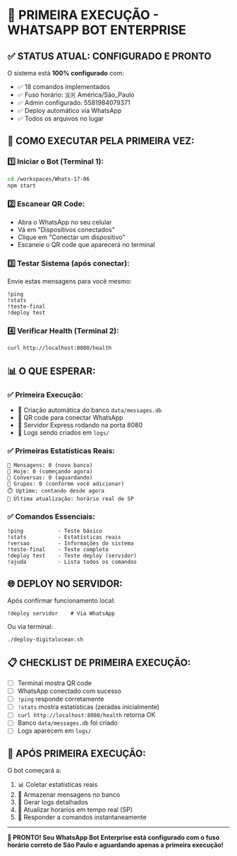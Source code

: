 # 🚀 PRIMEIRA EXECUÇÃO - WHATSAPP BOT ENTERPRISE

## ✅ STATUS ATUAL: CONFIGURADO E PRONTO

O sistema está **100% configurado** com:
- ✅ 18 comandos implementados
- ✅ Fuso horário: 🇧🇷 América/São_Paulo
- ✅ Admin configurado: 5581984079371
- ✅ Deploy automático via WhatsApp
- ✅ Todos os arquivos no lugar

## 📱 COMO EXECUTAR PELA PRIMEIRA VEZ:

### 1️⃣ **Iniciar o Bot (Terminal 1):**
```bash
cd /workspaces/Whats-17-06
npm start
```

### 2️⃣ **Escanear QR Code:**
- Abra o WhatsApp no seu celular
- Vá em "Dispositivos conectados"
- Clique em "Conectar um dispositivo"
- Escaneie o QR code que aparecerá no terminal

### 3️⃣ **Testar Sistema (após conectar):**
Envie estas mensagens para você mesmo:

```
!ping
!stats
!teste-final
!deploy test
```

### 4️⃣ **Verificar Health (Terminal 2):**
```bash
curl http://localhost:8080/health
```

## 📊 **O QUE ESPERAR:**

### ✅ **Primeira Execução:**
- 📁 Criação automática do banco `data/messages.db`
- 📱 QR code para conectar WhatsApp
- 🔗 Servidor Express rodando na porta 8080
- 📝 Logs sendo criados em `logs/`

### ✅ **Primeiras Estatísticas Reais:**
```
💬 Mensagens: 0 (novo banco)
📝 Hoje: 0 (começando agora)
💭 Conversas: 0 (aguardando)
👥 Grupos: 0 (conforme você adicionar)
⏱️ Uptime: contando desde agora
🔄 Última atualização: horário real de SP
```

### ✅ **Comandos Essenciais:**
```
!ping           - Teste básico
!stats          - Estatísticas reais
!versao         - Informações do sistema
!teste-final    - Teste completo
!deploy test    - Teste deploy (servidor)
!ajuda          - Lista todos os comandos
```

## 🌐 **DEPLOY NO SERVIDOR:**

Após confirmar funcionamento local:
```
!deploy servidor    # Via WhatsApp
```

Ou via terminal:
```bash
./deploy-digitalocean.sh
```

## 📋 **CHECKLIST DE PRIMEIRA EXECUÇÃO:**

- [ ] Terminal mostra QR code
- [ ] WhatsApp conectado com sucesso
- [ ] `!ping` responde corretamente
- [ ] `!stats` mostra estatísticas (zeradas inicialmente)
- [ ] `curl http://localhost:8080/health` retorna OK
- [ ] Banco `data/messages.db` foi criado
- [ ] Logs aparecem em `logs/`

## 🎯 **APÓS PRIMEIRA EXECUÇÃO:**

O bot começará a:
1. 📊 Coletar estatísticas reais
2. 💾 Armazenar mensagens no banco
3. 📝 Gerar logs detalhados
4. 🔄 Atualizar horários em tempo real (SP)
5. 📱 Responder a comandos instantaneamente

---

**🎉 PRONTO! Seu WhatsApp Bot Enterprise está configurado com o fuso horário correto de São Paulo e aguardando apenas a primeira execução!**
